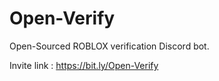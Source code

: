 # Open-Verify
Open-Sourced ROBLOX verification Discord bot.

Invite link : https://bit.ly/Open-Verify
